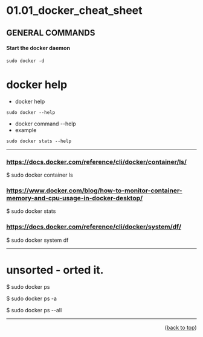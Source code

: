 <a name="topage"></a>

# 01.01_docker_cheat_sheet

## GENERAL COMMANDS

#### Start the docker daemon
```
sudo docker -d
```

# docker help

* docker help
```
sudo docker --help
```

* docker command --help
* example
```
sudo docker stats --help
```

----

### https://docs.docker.com/reference/cli/docker/container/ls/
$ sudo docker container ls

### https://www.docker.com/blog/how-to-monitor-container-memory-and-cpu-usage-in-docker-desktop/
$ sudo docker stats


### https://docs.docker.com/reference/cli/docker/system/df/
$ sudo docker system df

----

# unsorted - orted it.

$ sudo docker ps

$ sudo docker ps -a

$ sudo docker ps --all

----


<p align="right">(<a href="#topage">back to top</a>)</p>
<br/>
<br/>
